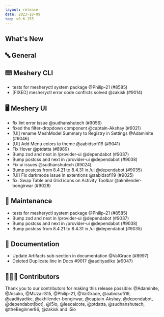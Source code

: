 ```yaml
---
layout: release
date: 2023-10-09
tag: v0.6.155
---
```


## What's New
## 🔤 General
## ⌨️ Meshery CLI

- tests for mesheryctl system package @Philip-21 (#8585)
- [FIXED] mesheryctl error code conflicts solved @zakisk (#9014)

## 🖥 Meshery UI

- fix lint error issue @sudhanshutech (#9056)
- fixed the filter-dropdown component @captain-Akshay (#9021)
- [UI] rename MeshModel Summary to Registry in Settings @Adaminite (#9046)
- [UI] Add Menu colors to theme @aabidsofi19 (#9041)
- Fix Hover @ptdatta (#8989)
- Bump zod and next in /provider-ui @dependabot (#9037)
- Bump postcss and next in /provider-ui @dependabot (#9038)
- Fix ui issues @sudhanshutech (#9024)
- Bump postcss from 8.4.21 to 8.4.31 in /ui @dependabot (#9035)
- [UI] Fix darkmode issue in extentions @aabidsofi19 (#9025)
- fix: Swap Table and Grid icons on Activity Toolbar @akhilender-bongirwar (#9028)

## 🧰 Maintenance

- tests for mesheryctl system package @Philip-21 (#8585)
- Bump zod and next in /provider-ui @dependabot (#9037)
- Bump postcss and next in /provider-ui @dependabot (#9038)
- Bump postcss from 8.4.21 to 8.4.31 in /ui @dependabot (#9035)

## 📖 Documentation

- Update Artifacts sub-section in documentation @ValGrace (#8997)
- Deleted Duplicate line in Docs #9017 @aadityadike (#9047)

## 👨🏽‍💻 Contributors

Thank you to our contributors for making this release possible:
@Adaminite, @Aisuko, @MUzairS15, @Philip-21, @ValGrace, @aabidsofi19, @aadityadike, @akhilender-bongirwar, @captain-Akshay, @dependabot, @dependabot[bot], @l5io, @leecalcote, @ptdatta, @sudhanshutech, @theBeginner86, @zakisk and l5io
